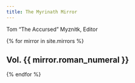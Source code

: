 ```yaml
---
title: The Myrinath Mirror
---
```


Tom “The Accursed” Myznitk, Editor

{% for mirror in site.mirrors %}
<h2>Vol. {{ mirror.roman_numeral }}</h2>
{% endfor %}